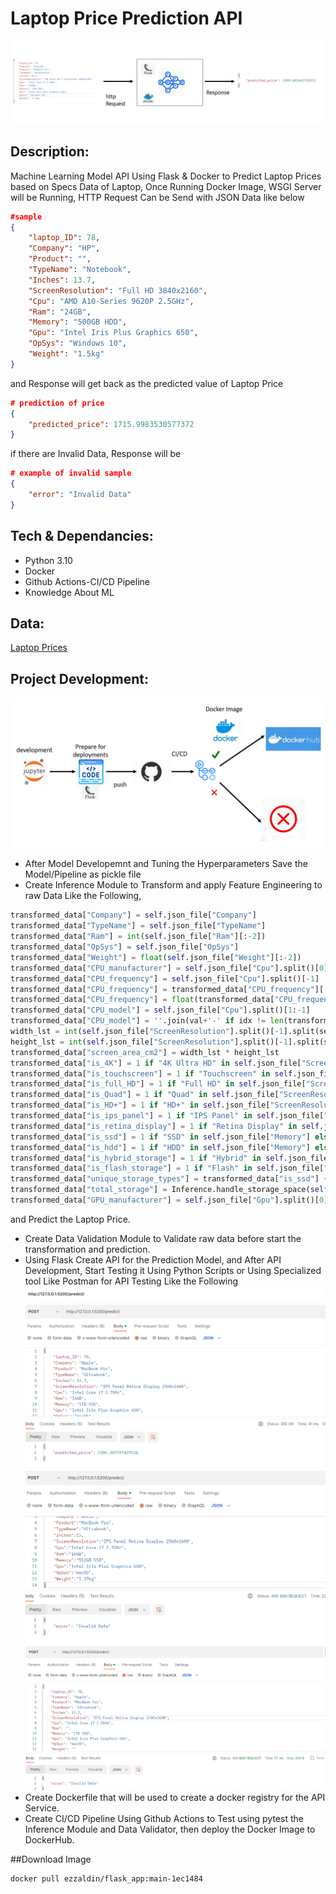# Laptop Price Prediction API

![](imgs/model-api.PNG)

## Description:

Machine Learning Model API Using Flask & Docker to Predict Laptop Prices based on Specs Data of Laptop, Once Running Docker Image, WSGI Server will be Running, HTTP Request Can be Send with JSON Data like below
```json
#sample
{
    "laptop_ID": 78,
    "Company": "HP",
    "Product": "",
    "TypeName": "Notebook",
    "Inches": 13.7,
    "ScreenResolution": "Full HD 3840x2160",
    "Cpu": "AMD A10-Series 9620P 2.5GHz",
    "Ram": "24GB",
    "Memory": "500GB HDD",
    "Gpu": "Intel Iris Plus Graphics 650",
    "OpSys": "Windows 10",
    "Weight": "1.5kg"
}
```
and Response will get back as the predicted value of Laptop Price 
```json
# prediction of price
{
    "predicted_price": 1715.9983530577372
}
```
if there are Invalid Data, Response will be 
```json
# example of invalid sample
{
    "error": "Invalid Data"
}
```

## Tech & Dependancies:

- Python 3.10
- Docker
- Github Actions-CI/CD Pipeline
- Knowledge About ML

## Data:

[Laptop Prices](https://www.kaggle.com/datasets/muhammetvarl/laptop-price)

## Project Development:

![](imgs/dev-to-registry.PNG)

- After Model Developemnt and Tuning the Hyperparameters Save the Model/Pipeline as pickle file
- Create Inference Module to Transform and apply Feature Engineering to raw Data Like the Following,
```python
transformed_data["Company"] = self.json_file["Company"]
transformed_data["TypeName"] = self.json_file["TypeName"]
transformed_data["Ram"] = int(self.json_file["Ram"][:-2])
transformed_data["OpSys"] = self.json_file["OpSys"]
transformed_data["Weight"] = float(self.json_file["Weight"][:-2])
transformed_data["CPU_manufacturer"] = self.json_file["Cpu"].split()[0]
transformed_data["CPU_frequency"] = self.json_file["Cpu"].split()[-1]
transformed_data["CPU_frequency"] = transformed_data["CPU_frequency"][:-3]
transformed_data["CPU_frequency"] = float(transformed_data["CPU_frequency"])
transformed_data["CPU_model"] = self.json_file["Cpu"].split()[1:-1]
transformed_data["CPU_model"] = ''.join(val+'-' if idx != len(transformed_data["CPU_model"])-1 else val for idx, val in enumerate(transformed_data["CPU_model"]))
width_lst = int(self.json_file["ScreenResolution"].split()[-1].split(sep = "x")[0]) * 0.0264583333
height_lst = int(self.json_file["ScreenResolution"].split()[-1].split(sep = "x")[1]) * 0.0264583333
transformed_data["screen_area_cm2"] = width_lst * height_lst
transformed_data["is_4K"] = 1 if "4K Ultra HD" in self.json_file["ScreenResolution"] else 0
transformed_data["is_touchscreen"] = 1 if "Touchscreen" in self.json_file["ScreenResolution"] else 0
transformed_data["is_full_HD"] = 1 if "Full HD" in self.json_file["ScreenResolution"] else 0
transformed_data["is_Quad"] = 1 if "Quad" in self.json_file["ScreenResolution"] else 0
transformed_data["is_HD+"] = 1 if "HD+" in self.json_file["ScreenResolution"] else 0
transformed_data["is_ips_panel"] = 1 if "IPS Panel" in self.json_file["ScreenResolution"] else 0
transformed_data["is_retina_display"] = 1 if "Retina Display" in self.json_file["ScreenResolution"] else 0
transformed_data["is_ssd"] = 1 if "SSD" in self.json_file["Memory"] else 0
transformed_data["is_hdd"] = 1 if "HDD" in self.json_file["Memory"] else 0
transformed_data["is_hybrid_storage"] = 1 if "Hybrid" in self.json_file["Memory"] else 0
transformed_data["is_flash_storage"] = 1 if "Flash" in self.json_file["Memory"] else 0
transformed_data["unique_storage_types"] = transformed_data["is_ssd"] + transformed_data["is_hdd"] + transformed_data["is_hybrid_storage"] + transformed_data["is_flash_storage"]
transformed_data["total_storage"] = Inference.handle_storage_space(self.json_file["Memory"])
transformed_data["GPU_manufacturer"] = self.json_file["Gpu"].split()[0]
```
 and Predict the Laptop Price.
 - Create Data Validation Module to Validate raw data before start the transformation and prediction.
 - Using Flask Create API for the Prediction Model, and After API Development, Start Testing it Using Python Scripts or Using Specialized tool Like Postman for API Testing Like the Following
![](imgs/dev-api-test.PNG)
![](imgs/invalid-data-api-test.PNG)
![](imgs/missing-data-api-test.PNG)
- Create Dockerfile that will be used to create a docker registry for the API Service.
- Create CI/CD Pipeline Using Github Actions to Test using pytest the Inference Module and Data Validator, then deploy the Docker Image to DockerHub.

##Download Image
```bash
docker pull ezzaldin/flask_app:main-1ec1484
```